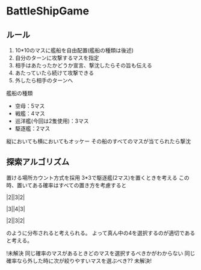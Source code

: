 # BattleShipGame
## ルール

1. 10*10のマスに艦船を自由配置(艦船の種類は後述)
2. 自分のターンに攻撃するマスを指定
3. 相手はあたったかどうか宣言、撃沈したらその旨も伝える
4. あたっていたら続けて攻撃できる
5. 外したら相手のターンへ

艦船の種類

* 空母：5マス
* 戦艦：4マス
* 巡洋艦(今回は2隻使用)：3マス
* 駆逐艦：2マス

縦においても横においてもオッケー
その船のすべてのマスが当てられたら撃沈

## 探索アルゴリズム

置ける場所カウント方式を採用
3*3で駆逐艦(2マス)を置くときを考える
この時、置いてある確率はすべての置き方を考慮すると

|2||3|2|

|3||4|3|

|2||3|2|

のように分布されると考えられる。
よって真ん中の4を選択するのが適切であると考える。

!未解決
同じ確率のマスがあるときどのマスを選択するべきかがわからない
同じ確率なら外した時に次が絞りやすいマスを選ぶべき??
未解決!


